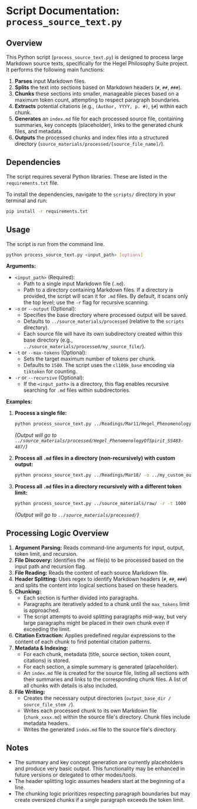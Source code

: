 # Script Documentation: `process_source_text.py`

## Overview

This Python script (`process_source_text.py`) is designed to process large Markdown source texts, specifically for the Hegel Philosophy Suite project. It performs the following main functions:

1.  **Parses** input Markdown files.
2.  **Splits** the text into sections based on Markdown headers (`#`, `##`, `###`).
3.  **Chunks** these sections into smaller, manageable pieces based on a maximum token count, attempting to respect paragraph boundaries.
4.  **Extracts** potential citations (e.g., `(Author, YYYY, p. #)`, `§#`) within each chunk.
5.  **Generates** an `index.md` file for each processed source file, containing summaries, key concepts (placeholder), links to the generated chunk files, and metadata.
6.  **Outputs** the processed chunks and index files into a structured directory (`source_materials/processed/[source_file_name]/`).

## Dependencies

The script requires several Python libraries. These are listed in the `requirements.txt` file.

To install the dependencies, navigate to the `scripts/` directory in your terminal and run:

```bash
pip install -r requirements.txt
```

## Usage

The script is run from the command line.

```bash
python process_source_text.py <input_path> [options]
```

**Arguments:**

*   `<input_path>` (Required):
    *   Path to a single input Markdown file (`.md`).
    *   Path to a directory containing Markdown files. If a directory is provided, the script will scan it for `.md` files. By default, it scans only the top level; use the `-r` flag for recursive scanning.
*   `-o` or `--output` (Optional):
    *   Specifies the base directory where processed output will be saved.
    *   Defaults to `../source_materials/processed` (relative to the `scripts` directory).
    *   Each source file will have its own subdirectory created within this base directory (e.g., `../source_materials/processed/my_source_file/`).
*   `-t` or `--max-tokens` (Optional):
    *   Sets the target maximum number of tokens per chunk.
    *   Defaults to `1500`. The script uses the `cl100k_base` encoding via `tiktoken` for counting.
*   `-r` or `--recursive` (Optional):
    *   If the `<input_path>` is a directory, this flag enables recursive searching for `.md` files within subdirectories.

**Examples:**

1.  **Process a single file:**
    ```bash
    python process_source_text.py ../Readings/Mar11/Hegel_PhenomenologyOfSpirit_SS483-487.md
    ```
    *(Output will go to `../source_materials/processed/Hegel_PhenomenologyOfSpirit_SS483-487/`)*

2.  **Process all `.md` files in a directory (non-recursively) with custom output:**
    ```bash
    python process_source_text.py ../Readings/Mar18/ -o ../my_custom_output
    ```

3.  **Process all `.md` files in a directory recursively with a different token limit:**
    ```bash
    python process_source_text.py ../source_materials/raw/ -r -t 1000
    ```
    *(Output will go to `../source_materials/processed/`)*

## Processing Logic Overview

1.  **Argument Parsing:** Reads command-line arguments for input, output, token limit, and recursion.
2.  **File Discovery:** Identifies the `.md` file(s) to be processed based on the input path and recursion flag.
3.  **File Reading:** Reads the content of each source Markdown file.
4.  **Header Splitting:** Uses regex to identify Markdown headers (`#`, `##`, `###`) and splits the content into logical sections based on these headers.
5.  **Chunking:**
    *   Each section is further divided into paragraphs.
    *   Paragraphs are iteratively added to a chunk until the `max_tokens` limit is approached.
    *   The script attempts to avoid splitting paragraphs mid-way, but very large paragraphs might be placed in their own chunk even if exceeding the limit.
6.  **Citation Extraction:** Applies predefined regular expressions to the content of each chunk to find potential citation patterns.
7.  **Metadata & Indexing:**
    *   For each chunk, metadata (title, source section, token count, citations) is stored.
    *   For each section, a simple summary is generated (placeholder).
    *   An `index.md` file is created for the source file, listing all sections with their summaries and links to the corresponding chunk files. A list of all chunks with details is also included.
8.  **File Writing:**
    *   Creates the necessary output directories (`output_base_dir / source_file_stem /`).
    *   Writes each processed chunk to its own Markdown file (`chunk_xxxx.md`) within the source file's directory. Chunk files include metadata headers.
    *   Writes the generated `index.md` file to the source file's directory.

## Notes

*   The summary and key concept generation are currently placeholders and produce very basic output. This functionality may be enhanced in future versions or delegated to other modes/tools.
*   The header splitting logic assumes headers start at the beginning of a line.
*   The chunking logic prioritizes respecting paragraph boundaries but may create oversized chunks if a single paragraph exceeds the token limit.